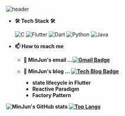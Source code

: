 ![header](https://capsule-render.vercel.app/api?type=waving&color=33A1FE&height=300&section=header&text=MinJun%20Choi&fontSize=90&fontColor=09213D)

- <b>🛠 Tech Stack 🛠</b>

    ![C](https://img.shields.io/badge/c-%2300599C.svg?style=for-the-badge&logo=c&logoColor=white) ![Flutter](https://img.shields.io/badge/Flutter-%2302569B.svg?style=for-the-badge&logo=Flutter&logoColor=white) ![Dart](https://img.shields.io/badge/dart-%230175C2.svg?style=for-the-badge&logo=dart&logoColor=white) ![Python](https://img.shields.io/badge/python-3670A0?style=for-the-badge&logo=python&logoColor=ffdd54) ![Java](https://img.shields.io/badge/java-%23ED8B00.svg?style=for-the-badge&logo=java&logoColor=white)
    
- <b>📫 How to reach me<b>
  - 📮  MinJun's email ...[![Gmail Badge](https://img.shields.io/badge/Gmail-d14836?style=flat-square&logo=Gmail&logoColor=white&link=mailto:mj04300017@gmail.com)](mailto:mj04300017@gmail.com)

  - 📒  MinJun's blog ... [![Tech Blog Badge](http://img.shields.io/badge/-Tech%20blog-black?style=flat-square&logo=blogger&logoColor=white&link=https://plog.dev/)](https://plog.dev/)
    
    - state lifecycle in Flutter
    - Reactive Paradigm
    - Factory Pattern

![MinJun's GitHub stats](https://github-readme-stats.vercel.app/api?username=minjun0430&&show_icons=true&theme=default) 
[![Top Langs](https://github-readme-stats.vercel.app/api/top-langs/?username=minjun0430&layout=compact)](https://github.com/anuraghazra/github-readme-stats)

